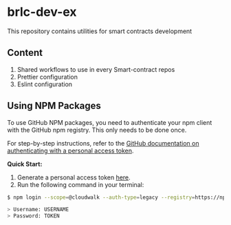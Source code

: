 # brlc-dev-ex
This repository contains utilities for smart contracts development

## Content
1. Shared workflows to use in every Smart-contract repos
1. Prettier configuration
1. Eslint configuration

## Using NPM Packages

To use GitHub NPM packages, you need to authenticate your npm client with the GitHub npm registry. This only needs to be done once.

For step-by-step instructions, refer to the [GitHub documentation on authenticating with a personal access token](https://docs.github.com/en/packages/working-with-a-github-packages-registry/working-with-the-npm-registry#authenticating-with-a-personal-access-token).

**Quick Start:**

1. Generate a personal access token [here](https://github.com/settings/tokens).
2. Run the following command in your terminal:
```bash
$ npm login --scope=@cloudwalk --auth-type=legacy --registry=https://npm.pkg.github.com

> Username: USERNAME
> Password: TOKEN
```